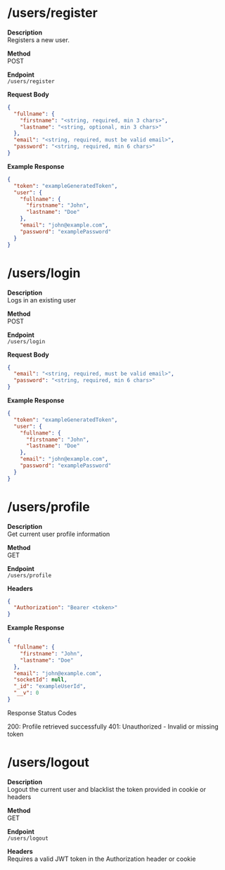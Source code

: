# /users/register

**Description**  
Registers a new user.

**Method**  
POST

**Endpoint**  
`/users/register`

**Request Body**  
```json
{
  "fullname": {
    "firstname": "<string, required, min 3 chars>",
    "lastname": "<string, optional, min 3 chars>"
  },
  "email": "<string, required, must be valid email>",
  "password": "<string, required, min 6 chars>"
}
```

**Example Response**  
```json
{
  "token": "exampleGeneratedToken",
  "user": {
    "fullname": {
      "firstname": "John",
      "lastname": "Doe"
    },
    "email": "john@example.com",   
    "password": "examplePassword"
  }
}
```

# /users/login

**Description**  
Logs in an existing user

**Method**  
POST

**Endpoint**  
`/users/login`

**Request Body**  
```json
{
  "email": "<string, required, must be valid email>",
  "password": "<string, required, min 6 chars>"
}
```

**Example Response**
```json
{
  "token": "exampleGeneratedToken",
  "user": {
    "fullname": {
      "firstname": "John",
      "lastname": "Doe"
    },
    "email": "john@example.com",
    "password": "examplePassword"
  }
}
```

# /users/profile  

**Description**  
Get current user profile information

**Method**  
GET 

**Endpoint**  
`/users/profile`

**Headers**  
```json
{
  "Authorization": "Bearer <token>"
}
```
**Example Response**
```json
{
  "fullname": {
    "firstname": "John",
    "lastname": "Doe"
  },
  "email": "john@example.com",
  "socketId": null,
  "_id": "exampleUserId",
  "__v": 0
}
```

Response Status Codes

200: Profile retrieved successfully
401: Unauthorized - Invalid or missing token

# /users/logout  

**Description**  
Logout the current user and blacklist the token provided in cookie or headers 

**Method**  
GET 

**Endpoint**  
`/users/logout`

**Headers**  
Requires a valid JWT token in the Authorization header or cookie 
